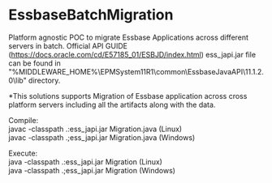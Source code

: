 # EssbaseBatchMigration
Platform agnostic POC to migrate Essbase Applications across different servers in batch.
Official API GUIDE (https://docs.oracle.com/cd/E57185_01/ESBJD/index.html)
ess_japi.jar file can be found in "%MIDDLEWARE_HOME%\EPMSystem11R1\common\EssbaseJavaAPI\11.1.2.0\lib\" directory.

*This solutions supports Migration of Essbase application across cross platform servers including all the artifacts along with the data.

Compile:\
javac -classpath .:ess_japi.jar Migration.java (Linux)\
javac -classpath .;ess_japi.jar Migration.java  (Windows)

Execute:\
java -classpath .:ess_japi.jar Migration (Linux)\
java -classpath .;ess_japi.jar Migration  (Windows)
